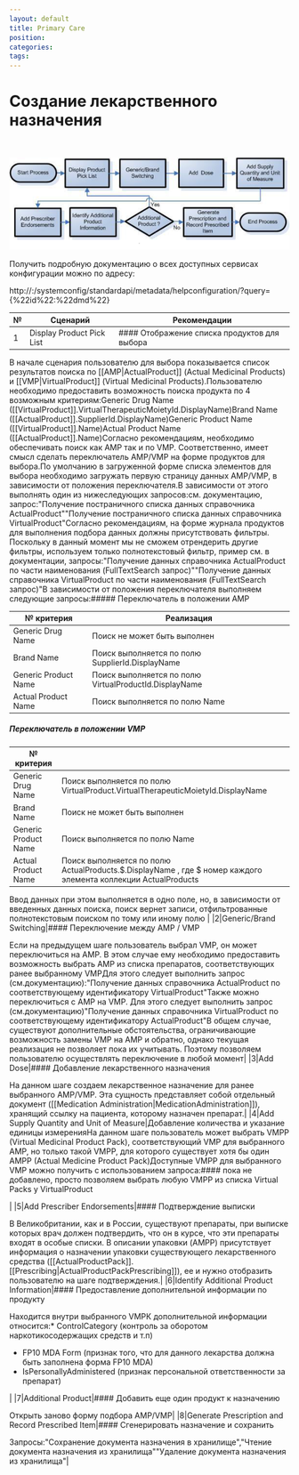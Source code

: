 ```yaml
---
layout: default
title: Primary Care
position: 
categories: 
tags: 
---
```


# Создание лекарственного назначения

 

![](scenario.png)

Получить подробную документацию о всех доступных сервисах конфигурации можно по адресу:

http://<servername>:<port>/systemconfig/standardapi/metadata/helpconfiguration/?query={%22id%22:%22dmd%22}

|№|Сценарий|Рекомендации|
|-|--------|------------|
|1|Display Product Pick List|#### Отображение списка продуктов для выбора

В начале сценария пользователю для выбора показывается список результатов поиска по [[AMP|ActualProduct]] (Actual Medicinal Products) и [[VMP|VirtualProduct]] (Virtual Medicinal Products).Пользователю необходимо предоставить возможность поиска продукта по 4 возможным критериям:Generic Drug Name ([[VirtualProduct]].VirtualTherapeuticMoietyId.DisplayName)Brand Name ([[ActualProduct]].SupplierId.DisplayName)Generic Product Name ([[VirtualProduct]].Name)Actual Product Name ([[ActualProduct]].Name)Согласно рекомендациям, необходимо обеспечивать поиск как AMP так и по VMP. Соответственно, имеет смысл сделать переключатель AMP/VMP на форме продуктов для выбора.По умолчанию в загруженной форме списка элементов для выбора необходимо загружать первую страницу данных AMP/VMP, в зависимости от положения переключателя.В зависимости от этого выполнять один из нижеследующих запросов:см. документацию, запрос:"Получение постраничного списка данных справочника ActualProduct""Получение постраничного списка данных справочника VirtualProduct"Согласно рекомендациям, на форме журнала продуктов для выполнения подбора данных должны присутствовать фильтры. Поскольку в данный момент мы не сможем отрендерить другие фильтры, используем только полнотекстовый фильтр, пример см. в документации, запросы:"Получение данных справочника ActualProduct по части наименования (FullTextSearch запрос)""Получение данных справочника VirtualProduct по части наименования (FullTextSearch запрос)"В зависимости от положения переключателя выполняем следующие запросы:##### Переключатель в положении AMP

|№ критерия|Реализация|
|----------|----------|
|Generic Drug Name|Поиск не может быть выполнен|
|Brand Name|Поиск выполняется по полю SupplierId.DisplayName|
|Generic Product Name|Поиск выполняется по полю VirtualProductId.DisplayName |
|Actual Product Name|Поиск выполняется по полю Name|

##### Переключатель в положении VMP

|№ критерия| |
|----------|-|
|Generic Drug Name|Поиск выполняется по полю VirtualProduct.VirtualTherapeuticMoietyId.DisplayName|
|Brand Name|Поиск не может быть выполнен |
|Generic Product Name|Поиск выполняется по полю Name|
|Actual Product Name|Поиск выполняется по полю ActualProducts.$.DisplayName , где $ номер каждого элемента коллекции ActualProducts|

Ввод данных при этом выполняется в одно поле, но, в зависимости от введенных данных поиска, поиск вернет записи, отфильтрованные полнотекстовым поиском по тому или иному полю |
|2|Generic/Brand Switching|#### Переключение между AMP / VMP

Если на предыдущем шаге пользователь выбрал VMP, он может переключиться на AMP. В этом случае ему необходимо предоставить возможность выбрать AMP из списка препаратов, соответствующих ранее выбранному VMPДля этого следует выполнить запрос (см.документацию):"Получение данных справочника ActualProduct по соответствующему идентификатору VirtualProduct"Также можно переключиться c AMP на VMP. Для этого следует выполнить запрос (см.документацию)"Получение данных справочника VirtualProduct по соответствующему идентификатору ActualProduct"В общем случае, существуют дополнительные обстоятельства, ограничивающие возможность замены VMP на AMP и обратно, однако текущая реализация не позволяет пока их учитывать. Поэтому позволяем пользователю осуществлять переключение в любой момент|
|3|Add Dose|#### Добавление лекарственного назначения

На данном шаге создаем лекарственное назначение для ранее выбранного AMP/VMP. Эта сущность представляет собой отдельный документ ([[Medication Administration|MedicationAdministration]]), хранящий ссылку на пациента, которому назначен препарат.|
|4|Add Supply Quantity and Unit of Measure|Добавление количества и указание единицы измеренияНа данном шаге пользователь может выбрать VMPP (Virtual Medicinal Product Pack), соответствующий VMP для выбранного AMP, но только такой VMPP, для которого существует хотя бы один AMPP (Actual Medicine Product Pack)Доступные VMPP для выбранного VMP можно получить с использованием запроса:#### пока не добавлено, просто позволяем выбрать любую VMPP из списка Virtual Packs у VirtualProduct

|
|5|Add Prescriber Endorsements|#### Подтверждение выписки

В Великобритании, как и в России, существуют препараты, при выписке которых врач должен подтвердить, что он в курсе, что эти препараты входят в особые списки. В описании упаковки (AMPP) присутствует информация о назначении упаковки существующего лекарственного средства ([[ActualProductPack]].[[Prescribing|ActualProductPackPrescribing]]), ее и нужно отобразить пользователю на шаге подтверждения.|
|6|Identify Additional Product Information|#### Предоставление дополнительной информации по продукту

Находится внутри выбранного VMPК дополнительной информации относится:* ControlCategory (контроль за оборотом наркотикосодержащих средств и т.п)
* FP10 MDA Form (признак того, что для данного лекарства должна быть заполнена форма FP10 MDA)
* IsPersonallyAdministered (признак персональной ответственности за препарат)

|
|7|Additional Product|#### Добавить еще один продукт к назначению

Открыть заново форму подбора AMP/VMP|
|8|Generate Prescription and Record Prescribed Item|#### Сгенерировать назначение и сохранить

Запросы:"Сохранение документа назначения в хранилище","Чтение документа назначения из хранилища""Удаление документа назначения из хранилища"|

